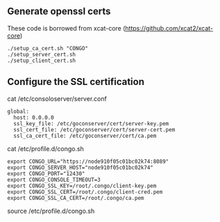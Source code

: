 ## Generate openssl certs
These code is borrowed from xcat-core (https://github.com/xcat2/xcat-core)

```
./setup_ca_cert.sh "CONGO"
./setup_server_cert.sh
./setup_client_cert.sh
```

## Configure the SSL certification
cat /etc/consoloserver/server.conf
```
global:
  host: 0.0.0.0
  ssl_key_file: /etc/goconserver/cert/server-key.pem
  ssl_cert_file: /etc/goconserver/cert/server-cert.pem
  ssl_ca_cert_file: /etc/goconserver/cert/ca.pem
```

cat /etc/profile.d/congo.sh
```
export CONGO_URL="https://node910f05c01bc02k74:8089"
export CONGO_SERVER_HOST="node910f05c01bc02k74"
export CONGO_PORT="12430"
export CONGO_CONSOLE_TIMEOUT=3
export CONGO_SSL_KEY=/root/.congo/client-key.pem
export CONGO_SSL_CERT=/root/.congo/client-cred.pem
export CONGO_SSL_CA_CERT=/root/.congo/ca.pem
```

source /etc/profile.d/congo.sh